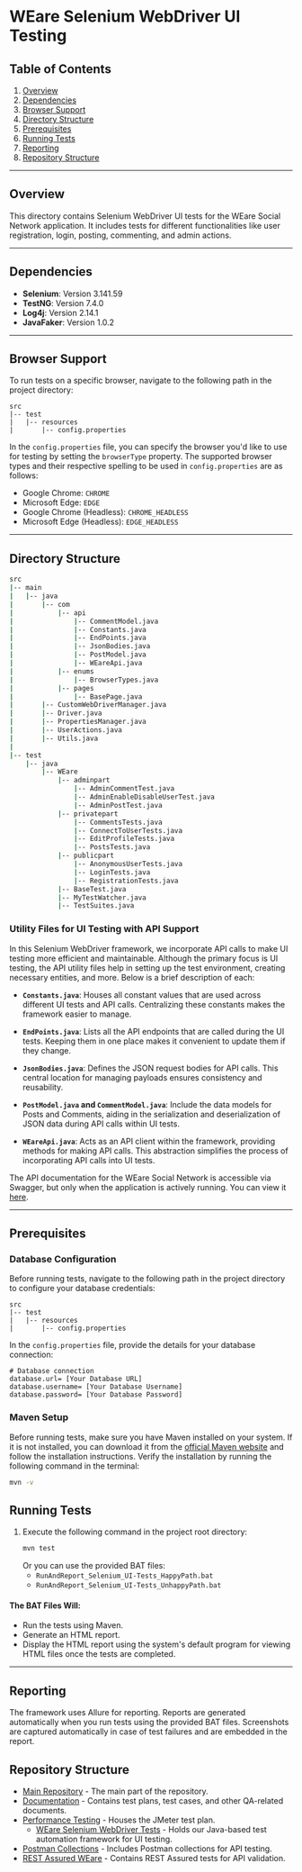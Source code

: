 # WEare Selenium WebDriver UI Testing

## Table of Contents
1. [Overview](#overview)
2. [Dependencies](#dependencies)
3. [Browser Support](#browser-support)
4. [Directory Structure](#directory-structure)
5. [Prerequisites](#prerequisites)
6. [Running Tests](#running-tests)
7. [Reporting](#reporting)
8. [Repository Structure](#repository-structure)

---

## Overview
This directory contains Selenium WebDriver UI tests for the WEare Social Network application. It includes tests for different functionalities like user registration, login, posting, commenting, and admin actions.

---

## Dependencies
- **Selenium**: Version 3.141.59
- **TestNG**: Version 7.4.0
- **Log4j**: Version 2.14.1
- **JavaFaker**: Version 1.0.2

---

## Browser Support
To run tests on a specific browser, navigate to the following path in the project directory:

```plaintext
src
|-- test
|   |-- resources
|       |-- config.properties
```

In the `config.properties` file, you can specify the browser you'd like to use for testing by setting the `browserType` property. The supported browser types and their respective spelling to be used in `config.properties` are as follows:

- Google Chrome: `CHROME`
- Microsoft Edge: `EDGE`
- Google Chrome (Headless): `CHROME_HEADLESS`
- Microsoft Edge (Headless): `EDGE_HEADLESS`

---

## Directory Structure

```bash
src
|-- main
|   |-- java
|       |-- com
|           |-- api
|               |-- CommentModel.java
|               |-- Constants.java
|               |-- EndPoints.java
|               |-- JsonBodies.java
|               |-- PostModel.java
|               |-- WEareApi.java
|           |-- enums
|               |-- BrowserTypes.java
|           |-- pages
|               |-- BasePage.java
|       |-- CustomWebDriverManager.java
|       |-- Driver.java
|       |-- PropertiesManager.java
|       |-- UserActions.java
|       |-- Utils.java
|
|-- test
    |-- java
        |-- WEare
            |-- adminpart
                |-- AdminCommentTest.java
                |-- AdminEnableDisableUserTest.java
                |-- AdminPostTest.java
            |-- privatepart
                |-- CommentsTests.java
                |-- ConnectToUserTests.java
                |-- EditProfileTests.java
                |-- PostsTests.java
            |-- publicpart
                |-- AnonymousUserTests.java
                |-- LoginTests.java
                |-- RegistrationTests.java
            |-- BaseTest.java
            |-- MyTestWatcher.java
            |-- TestSuites.java

```
### Utility Files for UI Testing with API Support

In this Selenium WebDriver framework, we incorporate API calls to make UI testing more efficient and maintainable. Although the primary focus is UI testing, the API utility files help in setting up the test environment, creating necessary entities, and more. Below is a brief description of each:

- **`Constants.java`**: Houses all constant values that are used across different UI tests and API calls. Centralizing these constants makes the framework easier to manage.

- **`EndPoints.java`**: Lists all the API endpoints that are called during the UI tests. Keeping them in one place makes it convenient to update them if they change.

- **`JsonBodies.java`**: Defines the JSON request bodies for API calls. This central location for managing payloads ensures consistency and reusability.

- **`PostModel.java` and `CommentModel.java`**: Include the data models for Posts and Comments, aiding in the serialization and deserialization of JSON data during API calls within UI tests.

- **`WEareApi.java`**: Acts as an API client within the framework, providing methods for making API calls. This abstraction simplifies the process of incorporating API calls into UI tests.

The API documentation for the WEare Social Network is accessible via Swagger, but only when the application is actively running. You can view it [here](http://localhost:8081/swagger-ui.html#/).


---

## Prerequisites

### Database Configuration
Before running tests, navigate to the following path in the project directory to configure your database credentials:

```plaintext
src
|-- test
|   |-- resources
|       |-- config.properties
```

In the `config.properties` file, provide the details for your database connection:

```plaintext
# Database connection
database.url= [Your Database URL]
database.username= [Your Database Username]
database.password= [Your Database Password]
```

### Maven Setup
Before running tests, make sure you have Maven installed on your system. If it is not installed, you can download it from the [official Maven website](https://maven.apache.org/download.cgi) and follow the installation instructions. Verify the installation by running the following command in the terminal:

```bash
mvn -v
```

## Running Tests

1. Execute the following command in the project root directory:
    ```bash
    mvn test
    ```
   Or you can use the provided BAT files:
    - `RunAndReport_Selenium_UI-Tests_HappyPath.bat`
    - `RunAndReport_Selenium_UI-Tests_UnhappyPath.bat`
   
#### The BAT Files Will:
- Run the tests using Maven.
- Generate an HTML report.
- Display the HTML report using the system's default program for viewing HTML files once the tests are completed.

---

## Reporting
The framework uses Allure for reporting. Reports are generated automatically when you run tests using the provided BAT files. Screenshots are captured automatically in case of test failures and are embedded in the report.

## Repository Structure

- [Main Repository](https://github.com/Alpha-50-group-4-final-project/Group-4-common-repo/tree/main) - The main part of the repository.
- [Documentation](https://github.com/Alpha-50-group-4-final-project/Group-4-common-repo/tree/main/Documentation) - Contains test plans, test cases, and other QA-related documents.
- [Performance Testing](https://github.com/Alpha-50-group-4-final-project/Group-4-common-repo/tree/main/Performance-Testing) - Houses the JMeter test plan.
  - [WEare Selenium WebDriver Tests](https://github.com/Alpha-50-group-4-final-project/Group-4-common-repo/tree/main/WEare-SeleniumWebDriver-tests) - Holds our Java-based test automation framework for UI testing.
- [Postman Collections](https://github.com/Alpha-50-group-4-final-project/Group-4-common-repo/tree/main/Postman-Collections) - Includes Postman collections for API testing.
- [REST Assured WEare](https://github.com/Alpha-50-group-4-final-project/Group-4-common-repo/tree/main/REST-Assured-WEare) - Contains REST Assured tests for API validation.